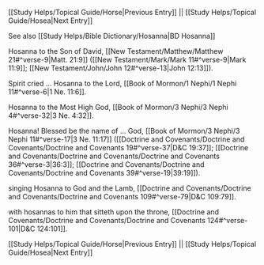 [[Study Helps/Topical Guide/Horse|Previous Entry]]  ||  [[Study Helps/Topical Guide/Hosea|Next Entry]]

 See also [[Study Helps/Bible Dictionary/Hosanna|BD Hosanna]]

 Hosanna to the Son of David, [[New Testament/Matthew/Matthew 21#^verse-9|Matt. 21:9]] ([[New Testament/Mark/Mark 11#^verse-9|Mark 11:9]]; [[New Testament/John/John 12#^verse-13|John 12:13]]).

 Spirit cried ... Hosanna to the Lord, [[Book of Mormon/1 Nephi/1 Nephi 11#^verse-6|1 Ne. 11:6]].

 Hosanna to the Most High God, [[Book of Mormon/3 Nephi/3 Nephi 4#^verse-32|3 Ne. 4:32]].

 Hosanna! Blessed be the name of ... God, [[Book of Mormon/3 Nephi/3 Nephi 11#^verse-17|3 Ne. 11:17]] ([[Doctrine and Covenants/Doctrine and Covenants/Doctrine and Covenants 19#^verse-37|D&C 19:37]]; [[Doctrine and Covenants/Doctrine and Covenants/Doctrine and Covenants 36#^verse-3|36:3]]; [[Doctrine and Covenants/Doctrine and Covenants/Doctrine and Covenants 39#^verse-19|39:19]]).

 singing Hosanna to God and the Lamb, [[Doctrine and Covenants/Doctrine and Covenants/Doctrine and Covenants 109#^verse-79|D&C 109:79]].

 with hosannas to him that sitteth upon the throne, [[Doctrine and Covenants/Doctrine and Covenants/Doctrine and Covenants 124#^verse-101|D&C 124:101]].

[[Study Helps/Topical Guide/Horse|Previous Entry]]  ||  [[Study Helps/Topical Guide/Hosea|Next Entry]]